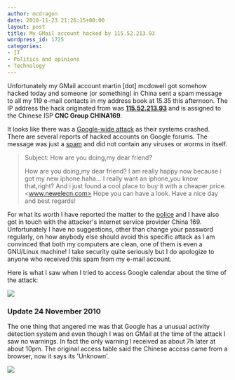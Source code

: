 ```yaml
---
author: mcdragon
date: 2010-11-23 21:26:15+00:00
layout: post
title: My GMail account hacked by 115.52.213.93
wordpress_id: 1725
categories:
- IT
- Politics and opinions
- Technology
---
```


Unfortunately my GMail account martin [dot] mcdowell got somehow hacked today and someone (or something) in China sent a spam message to all my 119 e-mail contacts in my address book at 15.35 this afternoon. The IP address the hack originated from was [**115.52.213.93**](https://whois.domaintools.com/115.52.213.93) and is assigned to the Chinese ISP **CNC Group CHINA169**.

It looks like there was a [Google-wide attack](https://www.google.com/support/forum/p/gmail/thread?fid=3d06568e966df9f0000495be59b0950c&hl=en) as their systems crashed. There are several reports of hacked accounts on Google forums. The message was just a [spam](https://en.wikipedia.org/wiki/E-mail_spam) and did not contain any viruses or worms in itself.

> Subject: How are you doing,my dear friend?
> 
> How are you doing,my dear friend?
> I am really happy now because i got my new iphone.haha...
> I really want an iphone,you know that,right?
> And i just found a cool place to buy it with a cheaper price.
> <www.newelecn.com>
> Hope you can have a look.
> Have a nice day and best regards!


For what its worth I have reported the matter to the [police](https://www.dyfed-powys.police.uk/en/) and I have also got in touch with the attacker's internet service provider China 169. Unfortunately I have no suggestions, other than change your password regularly, on how anybody else should avoid this specific attack as I am convinced that both my computers are clean, one of them is even a GNU/Linux machine! I take security quite seriously but I do apologize to anyone who received this spam from my e-mail account.

Here is what I saw when I tried to access Google calendar about the time of the attack:

![](https://img.mcdowell.si/2010/11/Google_Server_Error-1.png)

### Update 24 November 2010
The one thing that angered me was that Google has a unusual activity detection system and even though I was on GMail at the time of the attack I saw no warnings. In fact the only warning I received as about 7h later at about 10pm. The original access table said the Chinese access came from a browser, now it says its 'Unknown'.

![](https://img.mcdowell.si/2010/11/google_intruder_alert_censored-1.png)
